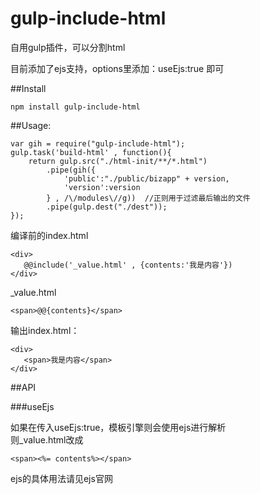 # gulp-include-html

自用gulp插件，可以分割html

目前添加了ejs支持，options里添加：useEjs:true 即可

##Install
    
    npm install gulp-include-html

##Usage:

    var gih = require("gulp-include-html");
    gulp.task('build-html' , function(){
        return gulp.src("./html-init/**/*.html")
            .pipe(gih({
                'public':"./public/bizapp" + version,
                'version':version
            } , /\/modules\//g))  //正则用于过滤最后输出的文件
            .pipe(gulp.dest("./dest"));
    });

编译前的index.html

    <div>
       @@include('_value.html' , {contents:'我是内容'})
    </div>
    
_value.html    

    <span>@@{contents}</span>
    
输出index.html：
    
    <div>
       <span>我是内容</span>
    </div>

##API

###useEjs

如果在传入useEjs:true，模板引擎则会使用ejs进行解析<br>
则_value.html改成
    
    <span><%= contents%></span>

ejs的具体用法请见ejs官网
